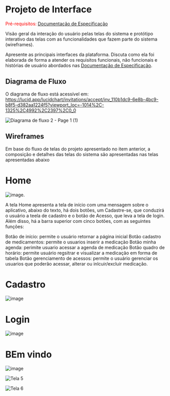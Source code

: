 
# Projeto de Interface

<span style="color:red">Pré-requisitos: <a href="2-Especificação do Projeto.md"> Documentação de Especificação</a></span>

Visão geral da interação do usuário pelas telas do sistema e protótipo interativo das telas com as funcionalidades que fazem parte do sistema (wireframes).

 Apresente as principais interfaces da plataforma. Discuta como ela foi elaborada de forma a atender os requisitos funcionais, não funcionais e histórias de usuário abordados nas <a href="2-Especificação do Projeto.md"> Documentação de Especificação</a>.

## Diagrama de Fluxo

O diagrama de fluxo está acessível em: https://lucid.app/lucidchart/invitations/accept/inv_110b1dc9-6e8b-4bc9-b8f5-d382aa1224f5?viewport_loc=-1014%2C-1325%2C4992%2C2397%2C0_0


![Diagrama de fluxo 2 - Page 1 (1)](https://user-images.githubusercontent.com/81448442/133696058-0c45355d-ddd9-4aad-89b7-4beacff2fa9e.jpeg)




## Wireframes

Em base do fluxo de telas do projeto apresentado no item anterior, a composição e detalhes das telas do sistema são apresentadas nas telas apresentadas abaixo

# Home

![image](https://user-images.githubusercontent.com/81448442/133702062-d53adbe9-41e9-479d-88ad-37cf7f3a5f3d.png).

A tela Home apresenta a tela de início com uma mensagem sobre o aplicativo, abaixo do texto, há dois botões, um Cadastre-se, que conduzirá o usuário a teela de cadastro e o botão de Acesso, que leva a tela de login. Além disso, há a barra superior com cinco botões, com as seguintes funções:

Botão de início: permite o usuário retornar a página inicial
Botão cadastro de medicamentos: permite o usuarios inserir a medicação
Botão minha agenda: perimite usuario acessar a agenda de medicação
Botão quadro de horário: permite usuário regsitrar e visualizar a medicação em forma de tabela
Botão gerenciamento de acessos: permite o usuário gerenciar os usuarios que poderão acessar, alterar ou inlcuir/excluir medicação.


# Cadastro
![image](https://user-images.githubusercontent.com/81448442/133702102-e009e474-0fc3-47e6-b974-9a33e1d1e617.png)

# Login
![image](https://user-images.githubusercontent.com/81448442/133702161-31231f3e-4e40-4c0a-8a41-8ba152bf0635.png)

# BEm vindo
![image](https://user-images.githubusercontent.com/81448442/133702208-792721a5-73b3-41dc-a301-6e16548495fd.png)















![Tela 5](https://user-images.githubusercontent.com/81760044/133701749-99d7c4b7-4415-4b21-89b5-9ddeb05c32d0.JPG)

![Tela 6](https://user-images.githubusercontent.com/81760044/133701766-bdaac22b-40dd-4f1f-afac-d6fb3722049c.JPG)





